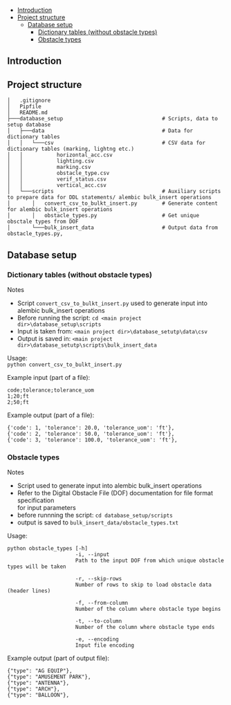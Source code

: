 - [Introduction](#introduction) 
- [Project structure](#project_structure) 
  - [Database setup](#database_setup) 
    - [Dictionary tables (without obstacle types)](#dictionary_tables)
    - [Obstacle types](#obstacle_types) 

## Introduction <a name=introduction>

## Project structure <a name=project_structure>
```
│   .gitignore
│   Pipfile
│   README.md
├───database_setup                                # Scripts, data to setup database
│   ├───data                                      # Data for dictionary tables
│   │   └───csv                                   # CSV data for dictionary tables (marking, lightng etc.)
│   │           horizontal_acc.csv
│   │           lighting.csv
│   │           marking.csv
│   │           obstacle_type.csv
│   │           verif_status.csv
│   │           vertical_acc.csv
│   └───scripts                                   # Auxiliary scripts to prepare data for DDL statements/ alembic bulk_insert operations
│       │   convert_csv_to_bulkt_insert.py        # Generate content for alembic bulk_insert operations
│       │   obstacle_types.py                     # Get unique obsctale types from DOF
│       └───bulk_insert_data                      # Output data from obstacle_types.py,
```

## Database setup <a name=database_setup>

### Dictionary tables (without obstacle types) <a name=dictionary_tables>

Notes
- Script `convert_csv_to_bulkt_insert.py` used to generate input into alembic bulk_insert operations
- Before running the script: `cd <main project dir>\database_setup\scripts`
- Input is taken from: `<main project dir>\database_setutp\data\csv`
- Output is saved in: `<main project dir>\database_setutp\scripts\bulk_insert_data`

Usage:  
`python convert_csv_to_bulkt_insert.py`

Example input (part of a file):

    code;tolerance;tolerance_uom
    1;20;ft
    2;50;ft

Example output (part of a file):

    {'code': 1, 'tolerance': 20.0, 'tolerance_uom': 'ft'},
    {'code': 2, 'tolerance': 50.0, 'tolerance_uom': 'ft'},
    {'code': 3, 'tolerance': 100.0, 'tolerance_uom': 'ft'},

### Obstacle types <a name=obstacle_types>

Notes
- Script used to generate input into alembic bulk_insert operations
- Refer to the Digital Obstacle File (DOF) documentation for file format specification   
  for input parameters
- before runnning the script: `cd database_setup/scripts`
- output is saved to `bulk_insert_data/obstacle_types.txt`

Usage:
```
python obstacle_types [-h]
                      -i, --input
                      Path to the input DOF from which unique obstacle types will be taken
                      
                      -r, --skip-rows
                      Number of rows to skip to load obstacle data (header lines)
                      
                      -f, --from-column
                      Number of the column where obstacle type begins
                      
                      -t, --to-column
                      Number of the column where obstacle type ends
                      
                      -e, --encoding
                      Input file encoding
```

Example output (part of output file): 

    {"type": "AG EQUIP"},
    {"type": "AMUSEMENT PARK"},
    {"type": "ANTENNA"},
    {"type": "ARCH"},
    {"type": "BALLOON"},
